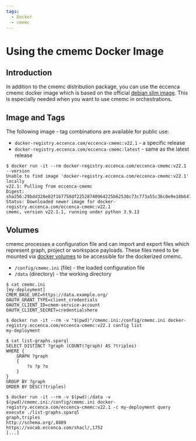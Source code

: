 ```yaml
---
tags:
  - Docker
  - cmemc
---
```

# Using the cmemc Docker Image

## Introduction

In addition to the cmemc distribution package, you can use the eccenca cmemc docker image which is based on the official [debian slim image](https://hub.docker.com/_/debian).
This is especially needed when you want to use cmemc in orchestrations.

## Image and Tags

The following image - tag combinations are available for public use:

- `docker-registry.eccenca.com/eccenca-cmemc:v22.1` - a specific release
- `docker-registry.eccenca.com/eccenca-cmemc:latest` - same as the latest release

``` shell-session title="Image retrieval and check cmemc version"
$ docker run -it --rm docker-registry.eccenca.com/eccenca-cmemc:v22.1 --version
Unable to find image 'docker-registry.eccenca.com/eccenca-cmemc:v22.1' locally
v22.1: Pulling from eccenca-cmemc
Digest: sha256:29bdd320e02f1b7758df22528740964225b62530c73c773a55c36c0e9e18b647
Status: Downloaded newer image for docker-registry.eccenca.com/eccenca-cmemc:v22.1
cmemc, version v22.1.1, running under python 3.9.13
```

## Volumes

cmemc processes a configuration file and can import and export files which represent graph, project or workspace payloads.
These files need to be mounted via [docker volumes](https://docs.docker.com/storage/volumes/) to be accessible for the dockerized cmemc.

- `/config/cmemc.ini` (file) - the loaded configuration file
- `/data` (directory) - the working directory

``` shell-session title="Using a volume to mount the config."
$ cat cmemc.ini
[my-deployment]
CMEM_BASE_URI=https://data.example.org/
OAUTH_GRANT_TYPE=client_credentials
OAUTH_CLIENT_ID=cmem-service-account
OAUTH_CLIENT_SECRET=credentialshere

$ docker run -it --rm -v "$(pwd)"/cmemc.ini:/config/cmemc.ini docker-registry.eccenca.com/eccenca-cmemc:v22.1 config list
my-deployment
```

``` shell-session title="Using a volume to additionally mount the data directory."
$ cat list-graphs.sparql
SELECT DISTINCT ?graph (COUNT(?graph) AS ?triples)
WHERE {
    GRAPH ?graph
    {
        ?s ?p ?o
    }
}
GROUP BY ?graph
ORDER BY DESC(?triples)

$ docker run -it --rm -v $(pwd):/data -v $(pwd)/cmemc.ini:/config/cmemc.ini docker-registry.eccenca.com/eccenca-cmemc:v22.1 -c my-deployment query execute ./list-graphs.sparql
graph,triples
http://schema.org/,8809
https://vocab.eccenca.com/shacl/,1752
[...]
```

